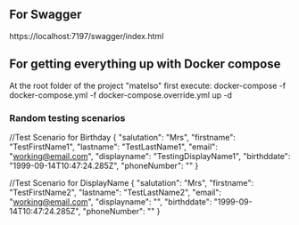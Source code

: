 ## For Swagger
https://localhost:7197/swagger/index.html

## For getting everything up with Docker compose 
At the root folder of the project "matelso" 
first execute:
docker-compose -f docker-compose.yml -f docker-compose.override.yml up -d

### Random testing scenarios
//Test Scenario for Birthday
{
  "salutation": "Mrs",
  "firstname": "TestFirstName1",
  "lastname": "TestLastName1",
  "email": "working@email.com",
  "displayname": "TestingDisplayName1",
  "birthddate": "1999-09-14T10:47:24.285Z",
  "phoneNumber": ""
}

//Test Scenario for DisplayName
{
  "salutation": "Mrs",
  "firstname": "TestFirstName2",
  "lastname": "TestLastName2",
  "email": "working@email.com",
  "displayname": "",
  "birthddate": "1999-09-14T10:47:24.285Z",
  "phoneNumber": ""
}